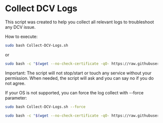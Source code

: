 # Collect DCV Logs

This script was created to help you collect all relevant logs to troubleshoot any DCV issue.

How to execute:

```bash
sudo bash Collect-DCV-Logs.sh
```

or

```bash
sudo bash -c "$(wget --no-check-certificate -qO- https://raw.githubusercontent.com/NISP-GmbH/Collect-DCV-Logs/main/Collect-DCV-Logs.sh)"
```

Important: The script will not stop/start or touch any service without your permission. When needed, the script will ask and you can say no if you do not agree.


If your OS is not supported, you can force the log collect with --force parameter:

```bash
sudo bash Collect-DCV-Logs.sh --force
```

```bash
sudo bash -c "$(wget --no-check-certificate -qO- https://raw.githubusercontent.com/NISP-GmbH/Collect-DCV-Logs/main/Collect-DCV-Logs.sh)" -- --force
```
